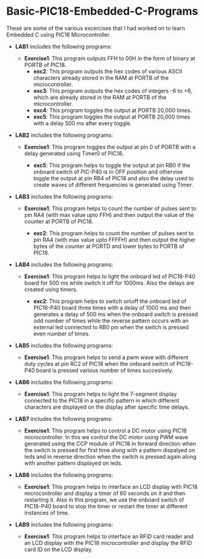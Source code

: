 # Basic-PIC18-Embedded-C-Programs
These are some of the various excercises that I had worked on to learn Embedded C using PIC18 Microcontroller.

* **LAB1** includes the following programs:
    * **Exercise1**: This program outputs FFH to 00H in the form of binary at PORTB of PIC18.
      * **exc2**: This program outputs the hex codes of various ASCII characters already stored in the RAM at PORTB of the microcontroller.
      * **exc3**: This program outputs the hex codes of integers -6 to +6, which are already stored in the RAM at PORTB of the microcontroller.
      * **exc4**: This program toggles the output at PORTB 20,000 times.
      * **exc5**: This program toggles the output at PORTB 20,000 times with a delay 500 ms after every toggle.


* **LAB2** includes the following programs:

    * **Exercise1**: This program toggles the output at pin 0 of PORTB with a delay generated using Timer0 of PIC18.

      * **exc5**: This program helps to toggle the output at pin RB0 if the onboard switch of PIC-P40 is in OFF position and othervise toggle the output at pin RB4 of PIC18 and also the delay used to create waves of different frequencies is generated using Timer.
 

* **LAB3** includes the following programs:

    * **Exercise1**: This program helps to count the number of pulses sent to pin RA4 (with max value upto FFH) and then output the value of the counter at PORTB of PIC18.

      * **exc2**: This program helps to count the number of pulses sent to pin RA4 (with max value upto FFFFH) and then output the higher bytes of the counter at PORTD and lower bytes to PORTB of PIC18.


* **LAB4** includes the following programs:

    * **Exercise1**: This program helps to light the onboard led of PIC18-P40 board for 500 ms while switch it off for 1000ms. Also the delays are created using timers.

      * **exc2**: This program helps to switch on\off the onboard led of PIC18-P40 board three times with a delay of 1000 ms and then generates a delay of 500 ms when the onboard switch is pressed odd number of times while the reverse pattern occurs with an external led connected to RB0 pin when the switch is pressed even number of times.


* **LAB5** includes the following programs:

    * **Exercise1**: This program helps to send a pwm wave with different duty cycles at pin RC2 of PIC18 when the onboard switch of PIC18-P40 board is pressed various number of times succesively.


* **LAB6** includes the following programs:

    * **Exercise1**: This program helps to light the 7-segment display connected to the PIC18 in a specific pattern in which different characters are displayed on the display after specific time delays.


* **LAB7** includes the following programs:

    * **Exercise1**: This program helps to control a DC motor using PIC18 microcontroller. In this we control the DC motor using PWM wave generated using the CCP module of PIC18 in forward direction when the switch is pressed for first time along with a pattern dispalyed on leds and in reverse direction when the switch is pressed again along with another pattern displayed on leds.


* **LAB8** includes the following programs:

    * **Exercise1**: This program helps to interface an LCD display with PIC18 microcontroller and display a timer of 60 seconds on it and then restarting it. Also in this program, we use the onboard switch of PIC18-P40 board to stop the timer or restart the timer at different instances of time.


* **LAB9** includes the following programs:

    * **Exercise1**: This program helps to interface an RFID card reader and an LCD display with the PIC18 microcontroller and display the RFID card ID on the LCD display.

